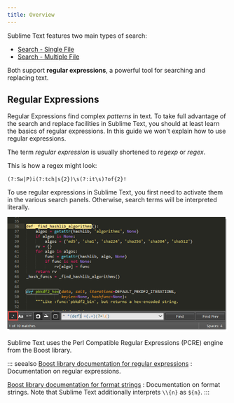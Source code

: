 ```yaml
---
title: Overview
---
```


Sublime Text features
two main types of search:

- [Search - Single File](./single.md)
- [Search - Multiple File](./multiple.md)

Both support **regular expressions**,
a powerful tool for searching and replacing text.

## Regular Expressions

Regular Expressions find complex *patterns* in text.
To take full advantage
of the search and replace facilities in Sublime Text,
you should at least learn
the basics of regular expressions.
In this guide
we won't explain how to use regular expressions.

The term *regular expression*
is usually shortened to *regexp* or *regex*.

This is how a regex might look:

```regex
(?:Sw|P)i(?:tch|s{2})\s(?:it\s)?of{2}!
```

To use regular expressions in Sublime Text,
you first need to activate them in
the various search panels.
Otherwise, search terms will be interpreted literally.

![Search and Replace](../images/search-and-replace-regex-sample.png)

Sublime Text uses the
Perl Compatible Regular Expressions (PCRE) engine
from the Boost library.


::: seealso
[Boost library documentation for regular expressions](https://www.boost.org/doc/libs/release/libs/regex/doc/html/boost_regex/syntax/perl_syntax.html)
: Documentation on regular expressions.

[Boost library documentation for format strings](https://www.boost.org/doc/libs/release/libs/regex/doc/html/boost_regex/format/perl_format.html)
: Documentation on format strings.
  Note that Sublime Text additionally interprets `\\{n}` as `${n}`.
:::
